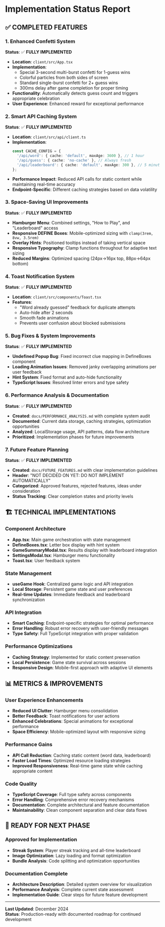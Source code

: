 # Implementation Status Report

## ✅ **COMPLETED FEATURES**

### 1. **Enhanced Confetti System** 
**Status**: ✅ **FULLY IMPLEMENTED**
- **Location**: `client/src/App.tsx`
- **Implementation**: 
  - Special 3-second multi-burst confetti for 1-guess wins
  - Colorful particles from both sides of screen
  - Standard single-burst confetti for 2+ guess wins
  - 300ms delay after game completion for proper timing
- **Functionality**: Automatically detects guess count and triggers appropriate celebration
- **User Experience**: Enhanced reward for exceptional performance

### 2. **Smart API Caching System**
**Status**: ✅ **FULLY IMPLEMENTED**
- **Location**: `client/src/api/client.ts`
- **Implementation**:
  ```typescript
  const CACHE_CONFIG = {
    '/api/word': { cache: 'default', maxAge: 3600 }, // 1 hour
    '/api/guess': { cache: 'no-cache' }, // Always fresh
    '/api/leaderboard': { cache: 'default', maxAge: 300 }, // 5 minutes
  };
  ```
- **Performance Impact**: Reduced API calls for static content while maintaining real-time accuracy
- **Endpoint-Specific**: Different caching strategies based on data volatility

### 3. **Space-Saving UI Improvements**
**Status**: ✅ **FULLY IMPLEMENTED**
- **Hamburger Menu**: Combined settings, "How to Play", and "Leaderboard" access
- **Responsive DEFINE Boxes**: Mobile-optimized sizing with `clamp(3rem, 8vw, 3.5rem)`
- **Overlay Hints**: Positioned tooltips instead of taking vertical space
- **Responsive Typography**: Clamp functions throughout for adaptive text sizing
- **Reduced Margins**: Optimized spacing (24px→16px top, 88px→64px bottom)

### 4. **Toast Notification System**
**Status**: ✅ **FULLY IMPLEMENTED**
- **Location**: `client/src/components/Toast.tsx`
- **Features**:
  - "Word already guessed" feedback for duplicate attempts
  - Auto-hide after 2 seconds
  - Smooth fade animations
  - Prevents user confusion about blocked submissions

### 5. **Bug Fixes & System Improvements**
**Status**: ✅ **FULLY IMPLEMENTED**
- **Undefined Popup Bug**: Fixed incorrect clue mapping in DefineBoxes component
- **Loading Animation Issues**: Removed janky overlapping animations per user feedback  
- **Hint System**: Fixed format and auto-hide functionality
- **TypeScript Issues**: Resolved linter errors and type safety

### 6. **Performance Analysis & Documentation**
**Status**: ✅ **FULLY IMPLEMENTED**
- **Created**: `docs/PERFORMANCE_ANALYSIS.md` with complete system audit
- **Documented**: Current data storage, caching strategies, optimization opportunities
- **Analyzed**: LocalStorage usage, API patterns, data flow architecture
- **Prioritized**: Implementation phases for future improvements

### 7. **Future Feature Planning**
**Status**: ✅ **FULLY IMPLEMENTED**
- **Created**: `docs/FUTURE_FEATURES.md` with clear implementation guidelines
- **Header**: "NOT DECIDED ON YET: DO NOT IMPLEMENT AUTOMATICALLY"
- **Categorized**: Approved features, rejected features, ideas under consideration
- **Status Tracking**: Clear completion states and priority levels

## 🏗️ **TECHNICAL IMPLEMENTATIONS**

### **Component Architecture**
- **App.tsx**: Main game orchestration with state management
- **DefineBoxes.tsx**: Letter box display with hint system
- **GameSummaryModal.tsx**: Results display with leaderboard integration
- **SettingsModal.tsx**: Hamburger menu functionality
- **Toast.tsx**: User feedback system

### **State Management**
- **useGame Hook**: Centralized game logic and API integration
- **Local Storage**: Persistent game state and user preferences
- **Real-time Updates**: Immediate feedback and leaderboard synchronization

### **API Integration**
- **Smart Caching**: Endpoint-specific strategies for optimal performance
- **Error Handling**: Robust error recovery with user-friendly messages
- **Type Safety**: Full TypeScript integration with proper validation

### **Performance Optimizations**
- **Caching Strategy**: Implemented for static content preservation
- **Local Persistence**: Game state survival across sessions
- **Responsive Design**: Mobile-first approach with adaptive UI elements

## 📊 **METRICS & IMPROVEMENTS**

### **User Experience Enhancements**
- **Reduced UI Clutter**: Hamburger menu consolidation
- **Better Feedback**: Toast notifications for user actions
- **Enhanced Celebrations**: Special animations for exceptional performance
- **Space Efficiency**: Mobile-optimized layout with responsive sizing

### **Performance Gains**
- **API Call Reduction**: Caching static content (word data, leaderboard)
- **Faster Load Times**: Optimized resource loading strategies
- **Improved Responsiveness**: Real-time game state while caching appropriate content

### **Code Quality**
- **TypeScript Coverage**: Full type safety across components
- **Error Handling**: Comprehensive error recovery mechanisms
- **Documentation**: Complete architectural and feature documentation
- **Maintainability**: Clean component separation and clear data flows

## 🎯 **READY FOR NEXT PHASE**

### **Approved for Implementation**
- **Streak System**: Player streak tracking and all-time leaderboard
- **Image Optimization**: Lazy loading and format optimization
- **Bundle Analysis**: Code splitting and optimization opportunities

### **Documentation Complete**
- **Architecture Description**: Detailed system overview for visualization
- **Performance Analysis**: Complete current state assessment
- **Implementation Guide**: Clear steps for future feature development

---

**Last Updated**: December 2024  
**Status**: Production-ready with documented roadmap for continued development 
